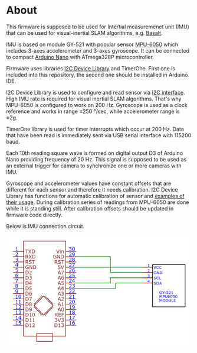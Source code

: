 # About

This firmware is supposed to be used for Intertial measuremenet unit (IMU) that can be used for visual-inertial SLAM algorithms, e.g. [Basalt](https://gitlab.com/VladyslavUsenko/basalt).

IMU is based on module GY-521 with popular sensor [MPU-6050](https://invensense.tdk.com/wp-content/uploads/2015/02/MPU-6000-Datasheet1.pdf) which includes 3-axes accelerometer and 3-axes gyroscope. It can be connected to compact [Arduino Nano](https://en.wikipedia.org/wiki/Arduino_Nano) with ATmega328P microcontroller. 

Firmware uses libraries [I2C Device Library](https://www.i2cdevlib.com/usage) and TimerOne. First one is included into this repository, the second one should be installed in Arduino IDE. 

I2C Device Library is used to configure and read sensor via [I2C interface](https://uk.wikipedia.org/wiki/I%C2%B2C). High IMU rate is required for visual inertial SLAM algorithms. That's why MPU-6050 is configured to work on 200 Hz. Gyroscope is used as a clock reference and works in range ±250 °/sec, while accelerometer range is ±2g.

TimerOne library is used for timer interrupts which occur at 200 Hz. Data that have been read is immediately sent via USB serial interface with 115200 baud.

Each 10th reading square wave is formed on digital output D3 of Arduino Nano providing frequency of 20 Hz. This signal is supposed to be used as an external trigger for camera to synchronize one or more cameras with IMU.

Gyroscope and accelerometer values have constant offsets that are different for each sensor and therefore it needs calibration. I2C Device Library has functions for automatic calibration of sensor and [examples of their usage](https://github.com/jrowberg/i2cdevlib/blob/master/Arduino/MPU6050). During calibration series of readings from MPU-6050 are done while it is standing still. After calibration offsets should be updated in firmware code directly.

Below is IMU connection circuit.

![](images/arduino-nano-mpu6050.png)